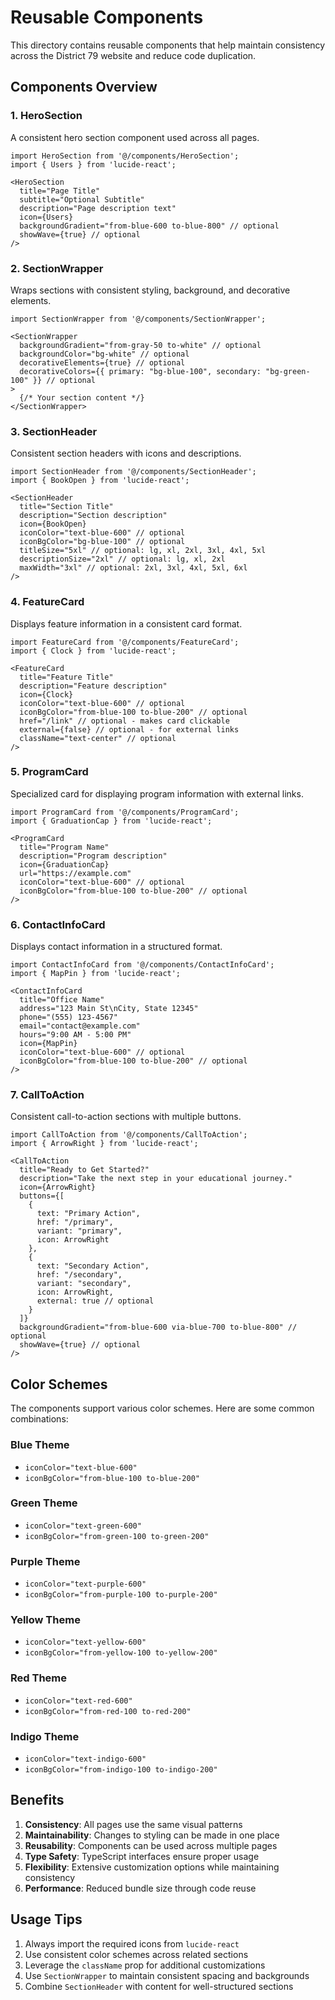 # Reusable Components

This directory contains reusable components that help maintain consistency across the District 79 website and reduce code duplication.

## Components Overview

### 1. HeroSection
A consistent hero section component used across all pages.

```tsx
import HeroSection from '@/components/HeroSection';
import { Users } from 'lucide-react';

<HeroSection
  title="Page Title"
  subtitle="Optional Subtitle"
  description="Page description text"
  icon={Users}
  backgroundGradient="from-blue-600 to-blue-800" // optional
  showWave={true} // optional
/>
```

### 2. SectionWrapper
Wraps sections with consistent styling, background, and decorative elements.

```tsx
import SectionWrapper from '@/components/SectionWrapper';

<SectionWrapper
  backgroundGradient="from-gray-50 to-white" // optional
  backgroundColor="bg-white" // optional
  decorativeElements={true} // optional
  decorativeColors={{ primary: "bg-blue-100", secondary: "bg-green-100" }} // optional
>
  {/* Your section content */}
</SectionWrapper>
```

### 3. SectionHeader
Consistent section headers with icons and descriptions.

```tsx
import SectionHeader from '@/components/SectionHeader';
import { BookOpen } from 'lucide-react';

<SectionHeader
  title="Section Title"
  description="Section description"
  icon={BookOpen}
  iconColor="text-blue-600" // optional
  iconBgColor="bg-blue-100" // optional
  titleSize="5xl" // optional: lg, xl, 2xl, 3xl, 4xl, 5xl
  descriptionSize="2xl" // optional: lg, xl, 2xl
  maxWidth="3xl" // optional: 2xl, 3xl, 4xl, 5xl, 6xl
/>
```

### 4. FeatureCard
Displays feature information in a consistent card format.

```tsx
import FeatureCard from '@/components/FeatureCard';
import { Clock } from 'lucide-react';

<FeatureCard
  title="Feature Title"
  description="Feature description"
  icon={Clock}
  iconColor="text-blue-600" // optional
  iconBgColor="from-blue-100 to-blue-200" // optional
  href="/link" // optional - makes card clickable
  external={false} // optional - for external links
  className="text-center" // optional
/>
```

### 5. ProgramCard
Specialized card for displaying program information with external links.

```tsx
import ProgramCard from '@/components/ProgramCard';
import { GraduationCap } from 'lucide-react';

<ProgramCard
  title="Program Name"
  description="Program description"
  icon={GraduationCap}
  url="https://example.com"
  iconColor="text-blue-600" // optional
  iconBgColor="from-blue-100 to-blue-200" // optional
/>
```

### 6. ContactInfoCard
Displays contact information in a structured format.

```tsx
import ContactInfoCard from '@/components/ContactInfoCard';
import { MapPin } from 'lucide-react';

<ContactInfoCard
  title="Office Name"
  address="123 Main St\nCity, State 12345"
  phone="(555) 123-4567"
  email="contact@example.com"
  hours="9:00 AM - 5:00 PM"
  icon={MapPin}
  iconColor="text-blue-600" // optional
  iconBgColor="from-blue-100 to-blue-200" // optional
/>
```

### 7. CallToAction
Consistent call-to-action sections with multiple buttons.

```tsx
import CallToAction from '@/components/CallToAction';
import { ArrowRight } from 'lucide-react';

<CallToAction
  title="Ready to Get Started?"
  description="Take the next step in your educational journey."
  icon={ArrowRight}
  buttons={[
    {
      text: "Primary Action",
      href: "/primary",
      variant: "primary",
      icon: ArrowRight
    },
    {
      text: "Secondary Action",
      href: "/secondary",
      variant: "secondary",
      icon: ArrowRight,
      external: true // optional
    }
  ]}
  backgroundGradient="from-blue-600 via-blue-700 to-blue-800" // optional
  showWave={true} // optional
/>
```

## Color Schemes

The components support various color schemes. Here are some common combinations:

### Blue Theme
- `iconColor="text-blue-600"`
- `iconBgColor="from-blue-100 to-blue-200"`

### Green Theme
- `iconColor="text-green-600"`
- `iconBgColor="from-green-100 to-green-200"`

### Purple Theme
- `iconColor="text-purple-600"`
- `iconBgColor="from-purple-100 to-purple-200"`

### Yellow Theme
- `iconColor="text-yellow-600"`
- `iconBgColor="from-yellow-100 to-yellow-200"`

### Red Theme
- `iconColor="text-red-600"`
- `iconBgColor="from-red-100 to-red-200"`

### Indigo Theme
- `iconColor="text-indigo-600"`
- `iconBgColor="from-indigo-100 to-indigo-200"`

## Benefits

1. **Consistency**: All pages use the same visual patterns
2. **Maintainability**: Changes to styling can be made in one place
3. **Reusability**: Components can be used across multiple pages
4. **Type Safety**: TypeScript interfaces ensure proper usage
5. **Flexibility**: Extensive customization options while maintaining consistency
6. **Performance**: Reduced bundle size through code reuse

## Usage Tips

1. Always import the required icons from `lucide-react`
2. Use consistent color schemes across related sections
3. Leverage the `className` prop for additional customizations
4. Use `SectionWrapper` to maintain consistent spacing and backgrounds
5. Combine `SectionHeader` with content for well-structured sections

